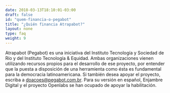 ```yaml
---
date: 2018-03-13T18:10:01-03:00
draft: false
id: "quem-financia-o-pegabot"
title: "¿Quién financia Atrapabot?"
layout: none
type: faq
weight: 9
---
```

Atrapabot (Pegabot) es una iniciativa del Instituto Tecnología y Sociedad de Río y del Instituto Tecnología & Equidad. Ambas organizaciones vienen utilizando recursos propios para el desarrollo de ese proyecto, por entender que la puesta a disposición de una herramienta como ésta es fundamental para la democracia latinoamericana. Si también desea apoyar el proyecto, escriba a doacoes@pegabot.com.br. Para su versión en español, Enjambre Digital y el proyecto Openlabs se han ocupado de apoyar la habilitación. 
